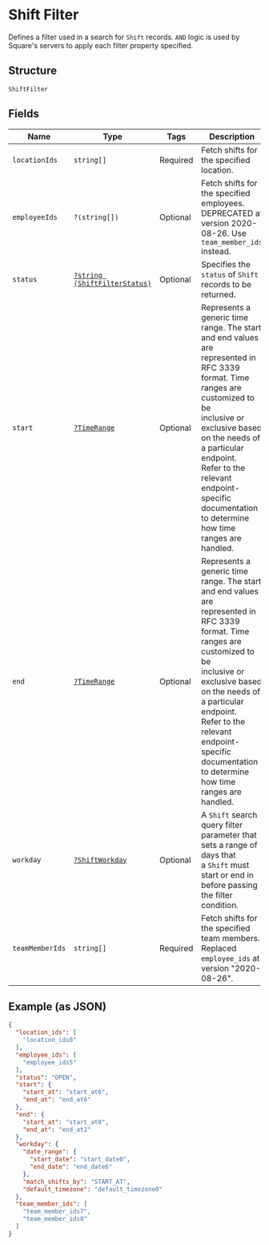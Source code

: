 
# Shift Filter

Defines a filter used in a search for `Shift` records. `AND` logic is
used by Square's servers to apply each filter property specified.

## Structure

`ShiftFilter`

## Fields

| Name | Type | Tags | Description | Getter | Setter |
|  --- | --- | --- | --- | --- | --- |
| `locationIds` | `string[]` | Required | Fetch shifts for the specified location. | getLocationIds(): array | setLocationIds(array locationIds): void |
| `employeeIds` | `?(string[])` | Optional | Fetch shifts for the specified employees. DEPRECATED at version 2020-08-26. Use `team_member_ids` instead. | getEmployeeIds(): ?array | setEmployeeIds(?array employeeIds): void |
| `status` | [`?string (ShiftFilterStatus)`](/doc/models/shift-filter-status.md) | Optional | Specifies the `status` of `Shift` records to be returned. | getStatus(): ?string | setStatus(?string status): void |
| `start` | [`?TimeRange`](/doc/models/time-range.md) | Optional | Represents a generic time range. The start and end values are<br>represented in RFC 3339 format. Time ranges are customized to be<br>inclusive or exclusive based on the needs of a particular endpoint.<br>Refer to the relevant endpoint-specific documentation to determine<br>how time ranges are handled. | getStart(): ?TimeRange | setStart(?TimeRange start): void |
| `end` | [`?TimeRange`](/doc/models/time-range.md) | Optional | Represents a generic time range. The start and end values are<br>represented in RFC 3339 format. Time ranges are customized to be<br>inclusive or exclusive based on the needs of a particular endpoint.<br>Refer to the relevant endpoint-specific documentation to determine<br>how time ranges are handled. | getEnd(): ?TimeRange | setEnd(?TimeRange end): void |
| `workday` | [`?ShiftWorkday`](/doc/models/shift-workday.md) | Optional | A `Shift` search query filter parameter that sets a range of days that<br>a `Shift` must start or end in before passing the filter condition. | getWorkday(): ?ShiftWorkday | setWorkday(?ShiftWorkday workday): void |
| `teamMemberIds` | `string[]` | Required | Fetch shifts for the specified team members. Replaced `employee_ids` at version "2020-08-26". | getTeamMemberIds(): array | setTeamMemberIds(array teamMemberIds): void |

## Example (as JSON)

```json
{
  "location_ids": [
    "location_ids0"
  ],
  "employee_ids": [
    "employee_ids5"
  ],
  "status": "OPEN",
  "start": {
    "start_at": "start_at6",
    "end_at": "end_at6"
  },
  "end": {
    "start_at": "start_at0",
    "end_at": "end_at2"
  },
  "workday": {
    "date_range": {
      "start_date": "start_date0",
      "end_date": "end_date6"
    },
    "match_shifts_by": "START_AT",
    "default_timezone": "default_timezone0"
  },
  "team_member_ids": [
    "team_member_ids7",
    "team_member_ids8"
  ]
}
```

